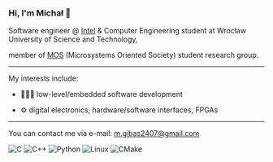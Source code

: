 ### Hi, I'm Michał 👋

Software engineer @ [Intel](https://intel.com) & Computer Engineering student at Wrocław University of Science and Technology,


member of [MOS](https://mos.pwr.edu.pl/) (Microsystems Oriented Society) student research group.

--- 

My interests include:

* 👨🏽‍💻 low-level/embedded software development

* ⚙️ digital electronics, hardware/software interfaces, FPGAs

---

You can contact me via e-mail: [m.gibas2407@gmail.com](mailto:m.gibas2407@gmail.com)

![C](https://img.shields.io/badge/c-%2300599C.svg?style=for-the-badge&logo=c&logoColor=white)
![C++](https://img.shields.io/badge/c++-%2300599C.svg?style=for-the-badge&logo=c%2B%2B&logoColor=white)
![Python](https://img.shields.io/badge/python-3670A0?style=for-the-badge&logo=python&logoColor=ffdd54)
![Linux](https://img.shields.io/badge/Linux-FCC624?style=for-the-badge&logo=linux&logoColor=black)
![CMake](https://img.shields.io/badge/CMake-%23008FBA.svg?style=for-the-badge&logo=cmake&logoColor=white)
